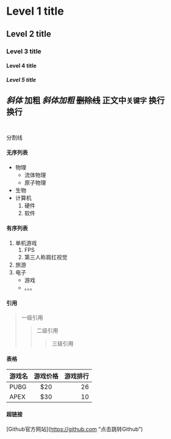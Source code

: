 
# Level 1 title
## Level 2 title
### Level 3 title
#### Level 4 title
##### Level 5 title

*斜体*
**加粗**
***斜体加粗***
~~删除线~~
正文中`关键字`
换行<br>
换行<br><br>
---
分割线

#### 无序列表
* 物理
	* 流体物理
	* 原子物理
* 生物
* 计算机
	1. 硬件
	2. 软件

#### 有序列表
1. 单机游戏
	1. FPS
	2. 第三人称肩扛视觉
2. 旅游
3. 电子
	* 游戏
	* 。。。


#### 引用
> 一级引用
>> 二级引用
>>> 三级引用

#### 表格

游戏名|游戏价格|游戏排行
:--|:--:|--:|
PUBG|$20|26
APEX|$30|10

#### 超链接
[Github官方网站](https://github.com “点击跳转Github”)


